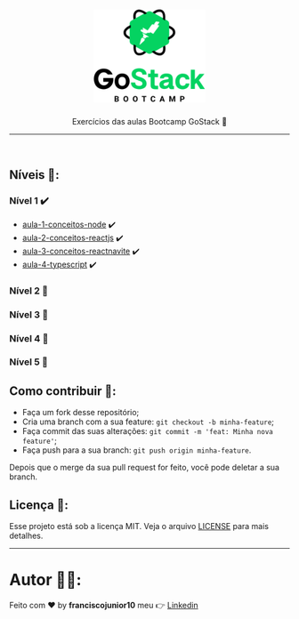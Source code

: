 <h1 align="center">
    <img alt="GoStack" src=".github/gostack.png" width="200px" />
</h1>

<p align="center">Exercícios das aulas Bootcamp GoStack 🚀</p>

<hr>
<br/>

## Níveis 🚀:


### Nível 1 :heavy_check_mark:
   - [aula-1-conceitos-node](https://github.com/franciscojunior10/bootcamp-gostack-12/tree/master/nivel-1/aula-1-conceitos-node) :heavy_check_mark:
   - [aula-2-conceitos-reactjs](https://github.com/franciscojunior10/bootcamp-gostack-12/tree/master/nivel-1/aula-2-conceitos-reactjs) :heavy_check_mark:
   - [aula-3-conceitos-reactnavite](https://github.com/franciscojunior10/bootcamp-gostack-12/tree/master/nivel-1/aula-3-conceitos-reactnavite) :heavy_check_mark:
   - [aula-4-typescript](https://github.com/franciscojunior10/bootcamp-gostack-12/tree/master/nivel-1/aula-4-typescript) :heavy_check_mark:

### Nível 2 :construction:

### Nível 3 :construction:

### Nível 4 :construction:

### Nível 5 :construction:


## Como contribuir 🤔:

- Faça um fork desse repositório;
- Cria uma branch com a sua feature: `git checkout -b minha-feature`;
- Faça commit das suas alterações: `git commit -m 'feat: Minha nova feature'`;
- Faça push para a sua branch: `git push origin minha-feature`.

Depois que o merge da sua pull request for feito, você pode deletar a sua branch.

## Licença :memo::

Esse projeto está sob a licença MIT. Veja o arquivo [LICENSE](LICENSE) para mais detalhes.

---
# Autor :man_technologist::

Feito com :heart: by **franciscojunior10** meu :point_right: [Linkedin](https://www.linkedin.com/in/franciscojunior10/)
